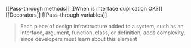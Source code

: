 [[Pass-through methods]]
[[When is interface duplication OK?]]
[[Decorators]]
[[Pass-through variables]]

> Each piece of design infrastructure added to a system, such as an interface, argument, function, class, or definition, adds complexity, since developers must learn about this element
